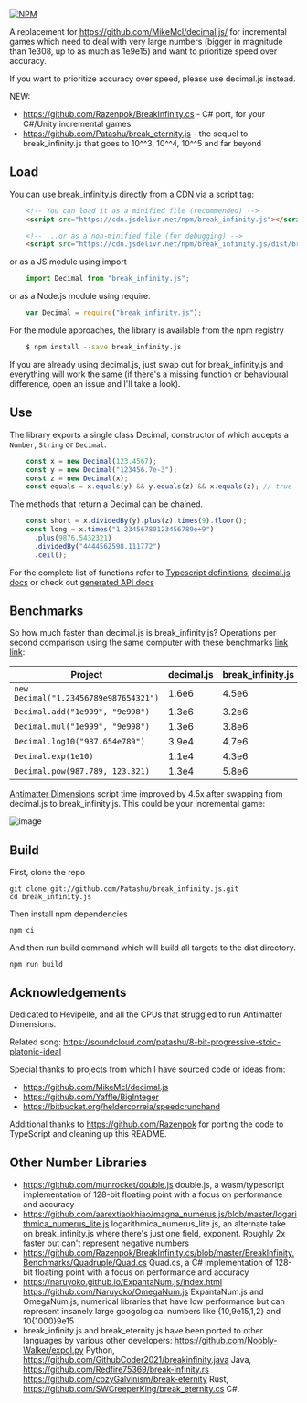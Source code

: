 [![NPM](https://img.shields.io/npm/v/break_infinity.js.svg)](https://www.npmjs.com/package/break_infinity.js)

A replacement for https://github.com/MikeMcl/decimal.js/ for incremental games which need
to deal with very large numbers (bigger in magnitude than 1e308, up to as much as 1e9e15)
and want to prioritize speed over accuracy.

If you want to prioritize accuracy over speed, please use decimal.js instead.

NEW:

- https://github.com/Razenpok/BreakInfinity.cs - C# port, for your C#/Unity incremental games
- https://github.com/Patashu/break_eternity.js - the sequel to break_infinity.js that goes to
10^^3, 10^^4, 10^^5 and far beyond

## Load

You can use break_infinity.js directly from a CDN via a script tag:

```html
    <!-- You can load it as a minified file (recommended) -->
    <script src="https://cdn.jsdelivr.net/npm/break_infinity.js"></script>

    <!-- ...or as a non-minified file (for debugging) -->
    <script src="https://cdn.jsdelivr.net/npm/break_infinity.js/dist/break_infinity.js"></script>
```

or as a JS module using import

```javascript
    import Decimal from "break_infinity.js";
```

or as a Node.js module using require.

```javascript
    var Decimal = require("break_infinity.js");
```

For the module approaches, the library is available from the npm registry

```bash
    $ npm install --save break_infinity.js
```

If you are already using decimal.js, just swap out for break_infinity.js and everything will work
the same (if there's a missing function or behavioural difference, open an issue and I'll take a look).

## Use

The library exports a single class Decimal, constructor of which accepts a
`Number`, `String` or `Decimal`.

```javascript
    const x = new Decimal(123.4567);
    const y = new Decimal("123456.7e-3");
    const z = new Decimal(x);
    const equals = x.equals(y) && y.equals(z) && x.equals(z); // true
```
    
The methods that return a Decimal can be chained.

```javascript
    const short = x.dividedBy(y).plus(z).times(9).floor();
    const long = x.times("1.23456780123456789e+9")
      .plus(9876.5432321)
      .dividedBy("4444562598.111772")
      .ceil();
````

For the complete list of functions refer to
[Typescript definitions](https://github.com/Patashu/break_infinity.js/blob/master/dist/index.d.ts),
[decimal.js docs](http://mikemcl.github.io/decimal.js/)
or check out
[generated API docs](https://patashu.github.io/break_infinity.js/classes/Decimal.html) 

## Benchmarks

So how much faster than decimal.js is break_infinity.js?
Operations per second comparison using the same computer with these benchmarks
[link](https://jsbench.me/3ckwankwz8/1) [link](https://jsbench.me/3ckwankwz8/2):

| Project | decimal.js | break_infinity.js | Speedup |
|---------|------------|-------------------|---------|
| `new Decimal("1.23456789e987654321")` | 1.6e6 | 4.5e6 | 2.8x |
| `Decimal.add("1e999", "9e998")`       | 1.3e6 | 3.2e6 | 2.5x |
| `Decimal.mul("1e999", "9e998")`       | 1.3e6 | 3.8e6 | 2.9x |
| `Decimal.log10("987.654e789")`        | 3.9e4 | 4.7e6 | 121x |
| `Decimal.exp(1e10)`                   | 1.1e4 | 4.3e6 | 401x |
| `Decimal.pow(987.789, 123.321)`       | 1.3e4 | 5.8e6 | 442x |

[Antimatter Dimensions](https://github.com/IvarK/IvarK.github.io) script time
improved by 4.5x after swapping from decimal.js to break_infinity.js.
This could be your incremental game:

![image](https://user-images.githubusercontent.com/666597/33364256-b0dfb7da-d537-11e7-9469-b2857568a468.png)

## Build

First, clone the repo
```
git clone git://github.com/Patashu/break_infinity.js.git
cd break_infinity.js
```

Then install npm dependencies
```
npm ci
```

And then run build command which will build all targets to the dist directory.
```
npm run build
```

## Acknowledgements

Dedicated to Hevipelle, and all the CPUs that struggled to run Antimatter Dimensions.

Related song: https://soundcloud.com/patashu/8-bit-progressive-stoic-platonic-ideal

Special thanks to projects from which I have sourced code or ideas from:

- https://github.com/MikeMcl/decimal.js
- https://github.com/Yaffle/BigInteger
- https://bitbucket.org/heldercorreia/speedcrunchand

Additional thanks to https://github.com/Razenpok for
porting the code to TypeScript and cleaning up this README.

## Other Number Libraries

- https://github.com/munrocket/double.js double.js, a wasm/typescript implementation of 128-bit floating point with a focus on performance and accuracy
- https://github.com/aarextiaokhiao/magna_numerus.js/blob/master/logarithmica_numerus_lite.js logarithmica_numerus_lite.js, an alternate take on break_infinity.js where there's just one field, exponent. Roughly 2x faster but can't represent negative numbers
- https://github.com/Razenpok/BreakInfinity.cs/blob/master/BreakInfinity.Benchmarks/Quadruple/Quad.cs Quad.cs, a C# implementation of 128-bit floating point with a focus on performance and accuracy
- https://naruyoko.github.io/ExpantaNum.js/index.html https://github.com/Naruyoko/OmegaNum.js ExpantaNum.js and OmegaNum.js, numerical libraries that have low performance but can represent insanely large googological numbers like {10,9e15,1,2} and 10{1000}9e15
- break_infinity.js and break_eternity.js have been ported to other languages by various other developers: https://github.com/Noobly-Walker/expol.py Python, https://github.com/GithubCoder2021/breakinfinity.java Java, https://github.com/Redfire75369/break-infinity.rs https://github.com/cozyGalvinism/break-eternity Rust, https://github.com/SWCreeperKing/break_eternity.cs C#.
